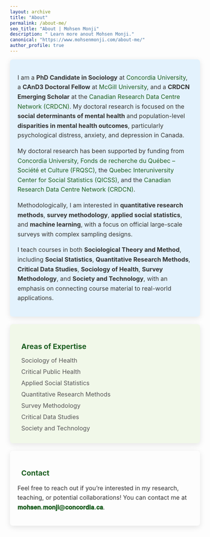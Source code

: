 ```yaml
---
layout: archive
title: "About"
permalink: /about-me/
seo_title: "About | Mohsen Monji"
description: " Learn more anout Mohsen Monji."
canonical: "https://www.mohsenmonji.com/about-me/"
author_profile: true
---
```

<style>
  .icon {
    margin-right: 10px;
    color: #1B5E20; /* Accessible Dark Green */
  }

  .card {
    border-radius: 8px;
    padding: 20px;
    margin-bottom: 20px;
    color: #333333; /* Dark Gray Text */
    box-shadow: 0px 4px 15px rgba(0, 0, 0, 0.1);
    transition: transform 0.2s, box-shadow 0.2s;
  }

  .card:hover {
    transform: translateY(-5px);
    box-shadow: 0px 6px 20px rgba(0, 0, 0, 0.2);
  }

  .card:first-of-type {
    background-color: #F3F4F6; /* Light Gray Background */
  }

  .card:nth-of-type(2) {
    background-color: #E3F2FD; /* Light Blue Background for Expertise */
  }

  .card:nth-of-type(3) {
    background-color: #F1F8E9; /* Light Green Background for Contact */
  }

  .card h3 {
    font-size: 1.2rem;
    font-weight: bold;
    color: #1B5E20; /* Accessible Dark Green */
    margin-bottom: 15px;
  }

  .card ul {
    list-style: none;
    padding: 0;
    margin: 0;
  }

  .card ul li {
    margin-bottom: 10px;
    font-size: 1rem;
    color: #555; /* Medium Gray */
  }

  .card p {
    font-size: 1rem;
    color: #333; /* Dark Gray */
    line-height: 1.6; /* Improves readability */
  }

  .card:first-of-type p {
    text-align: justify; /* Justify the text in the first card */
  }

  .email {
    font-weight: bold;
    color: #1B5E20; /* Dark Green */
  }

  a {
    color: #1B5E20;
    text-decoration: none;
  }

  a:hover {
    text-decoration: underline;
  }
</style>

<div class="card">
  <p>
    I am a <strong>PhD Candidate in Sociology</strong> at 
    <a href="https://www.concordia.ca/artsci/sociology-anthropology.html" target="_blank">Concordia University</a>, 
    a <strong>CAnD3 Doctoral Fellow</strong> at 
    <a href="https://www.mcgill.ca/cand3/our-people/fellows-2024-25" target="_blank">McGill University</a>, 
    and a <strong>CRDCN Emerging Scholar</strong> at the 
    <a href="https://crdcn.ca" target="_blank">Canadian Research Data Centre Network (CRDCN)</a>. My doctoral research is focused on the 
    <strong>social determinants of mental health</strong> and population-level <strong>disparities in mental health outcomes</strong>, particularly psychological distress, anxiety, and depression in Canada.
  </p>

  <p>
    My doctoral research has been supported by funding from 
    <a href="https://www.concordia.ca/artsci/sociology-anthropology.html" target="_blank">Concordia University</a>, 
    <a href="https://www.frq.gouv.qc.ca" target="_blank">Fonds de recherche du Québec – Société et Culture (FRQSC)</a>, 
    the <a href="https://www.ciqss.org" target="_blank">Quebec Interuniversity Center for Social Statistics (QICSS)</a>, 
    and the <a href="https://crdcn.ca" target="_blank">Canadian Research Data Centre Network (CRDCN)</a>.
  </p>

  <p>
    Methodologically, I am interested in <strong>quantitative research methods</strong>, <strong>survey methodology</strong>, 
    <strong>applied social statistics</strong>, and <strong>machine learning</strong>, with a focus on official large-scale surveys with complex sampling designs.
  </p>
  
  <p>
    I teach courses in both <strong>Sociological Theory and Method</strong>, including <strong>Social Statistics</strong>, 
    <strong>Quantitative Research Methods</strong>, <strong>Critical Data Studies</strong>, <strong>Sociology of Health</strong>, 
    <strong>Survey Methodology</strong>, and <strong>Society and Technology</strong>, with an emphasis on connecting course material to real-world applications.
</p>
  
</div>

<div class="card">
  <h3><i class="fas fa-briefcase icon"></i> Areas of Expertise</h3>
  <ul>
    <li><i class="fas fa-heartbeat icon"></i> Sociology of Health</li>
    <li><i class="fas fa-notes-medical icon"></i> Critical Public Health</li>
    <li><i class="fas fa-chart-line icon"></i> Applied Social Statistics</li>
    <li><i class="fas fa-table icon"></i> Quantitative Research Methods</li>
    <li><i class="fas fa-poll icon"></i> Survey Methodology</li>
    <li><i class="fas fa-database icon"></i> Critical Data Studies</li>
    <li><i class="fas fa-microchip icon"></i> Society and Technology</li>
  </ul>
  
</div>

<div class="card">
  <h3><i class="fas fa-envelope icon"></i> Contact</h3>
  <p>
    Feel free to reach out if you’re interested in my research, teaching, or potential collaborations!  
    You can contact me at <span class="email">𝐦𝐨𝐡𝐬𝐞𝐧.𝐦𝐨𝐧𝐣𝐢@𝐜𝐨𝐧𝐜𝐨𝐫𝐝𝐢𝐚.𝐜𝐚</span>.
  </p>
</div>